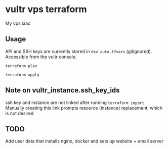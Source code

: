 # vultr vps terraform
My vps iaac

## Usage
API and SSH keys are currently stored in `dev.auto.tfvars` (gitignored). Accessible from the vultr console.

```
terraform plan

terraform apply
```

## Note on vultr_instance.ssh_key_ids

ssh key and instance are not linked after running `terraform import`. Manually creating this link prompts resource (instance) replacement, which is not desired


## TODO

Add user data that installs nginx, docker and sets up website + email server